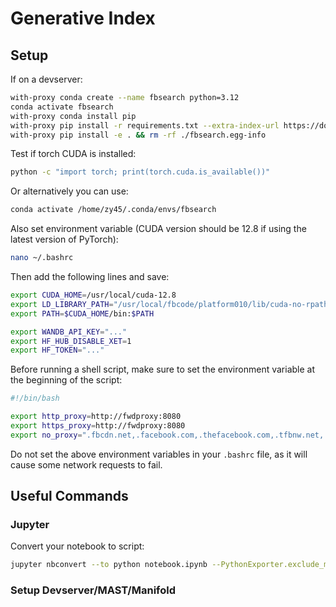 # Generative Index

## Setup

If on a devserver:

```bash
with-proxy conda create --name fbsearch python=3.12
conda activate fbsearch
with-proxy conda install pip
with-proxy pip install -r requirements.txt --extra-index-url https://download.pytorch.org/whl/cu128
with-proxy pip install -e . && rm -rf ./fbsearch.egg-info
```

Test if torch CUDA is installed:

```bash
python -c "import torch; print(torch.cuda.is_available())"
```

Or alternatively you can use:

```bash
conda activate /home/zy45/.conda/envs/fbsearch
```

Also set environment variable (CUDA version should be 12.8 if using the latest version of PyTorch):

```bash
nano ~/.bashrc
```

Then add the following lines and save:

```bash
export CUDA_HOME=/usr/local/cuda-12.8
export LD_LIBRARY_PATH="/usr/local/fbcode/platform010/lib/cuda-no-rpath-12.8:$LD_LIBRARY_PATH"
export PATH=$CUDA_HOME/bin:$PATH

export WANDB_API_KEY="..."
export HF_HUB_DISABLE_XET=1
export HF_TOKEN="..."
```

Before running a shell script, make sure to set the environment variable at the beginning of the script:

```bash
#!/bin/bash

export http_proxy=http://fwdproxy:8080
export https_proxy=http://fwdproxy:8080
export no_proxy=".fbcdn.net,.facebook.com,.thefacebook.com,.tfbnw.net,.fb.com,.fb"
```

Do not set the above environment variables in your `.bashrc` file, as it will cause some network requests to fail.

## Useful Commands

### Jupyter

Convert your notebook to script:

```bash
jupyter nbconvert --to python notebook.ipynb --PythonExporter.exclude_markdown=True --TagRemovePreprocessor.remove_cell_tags="['notebook_only']" --log-level ERROR
```

### Setup Devserver/MAST/Manifold

